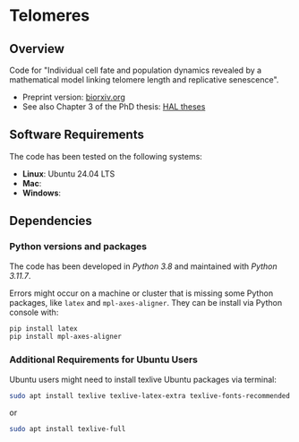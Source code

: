 # Telomeres

## Overview

Code for "Individual cell fate and population dynamics revealed by a mathematical model linking telomere length and replicative senescence". 

- Preprint version: [biorxiv.org](https://www.biorxiv.org/content/10.1101/2023.11.22.568287v1.full.pdf)
- See also Chapter 3 of the PhD thesis: [HAL theses](https://theses.hal.science/tel-04250492)

## Software Requirements

The code has been tested on the following systems:

- **Linux**: Ubuntu 24.04 LTS
- **Mac**:
- **Windows**:

## Dependencies

### Python versions and packages

The code has been developed in *Python 3.8* and maintained with *Python 3.11.7*.

Errors might occur on a machine or cluster that is missing some Python
packages, like `latex` and `mpl-axes-aligner`. 
They can be install via Python console with:

```bash
pip install latex
pip install mpl-axes-aligner
```

### Additional Requirements for Ubuntu Users

Ubuntu users might need to install texlive Ubuntu packages via terminal:

```bash
sudo apt install texlive texlive-latex-extra texlive-fonts-recommended dvipng cm-super texlive-fonts-extra
```

or 

```bash
sudo apt install texlive-full
```
